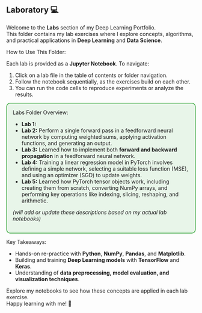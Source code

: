 ## Laboratory 💻

Welcome to the **Labs** section of my Deep Learning Portfolio.  
This folder contains my lab exercises where I explore concepts, algorithms, and practical applications in **Deep Learning** and **Data Science**.

How to Use This Folder:

Each lab is provided as a **Jupyter Notebook**. To navigate:  

1. Click on a lab file in the table of contents or folder navigation.  
2. Follow the notebook sequentially, as the exercises build on each other.  
3. You can run the code cells to reproduce experiments or analyze the results.  

<div style="border: 2px solid #4CAF50; background-color: #e8f5e9; padding: 15px; border-radius: 10px; margin-top: 10px; margin-bottom: 10px;">
Labs Folder Overview:

- **Lab 1:** 
- **Lab 2:** Perform a single forward pass in a feedforward neural network by computing weighted sums, applying activation functions, and generating an output.
- **Lab 3:** Learned how to implement both **forward and backward propagation** in a feedforward neural network.  
- **Lab 4:** Training a linear regression model in PyTorch involves defining a simple network, selecting a suitable loss function (MSE), and using an optimizer (SGD) to update weights.   
- **Lab 5:** Learned how PyTorch tensor objects work, including creating them from scratch, converting NumPy arrays, and performing key operations like indexing, slicing, reshaping, and arithmetic.

*(will add or update these descriptions based on my actual lab notebooks)*
</div>

Key Takeaways:

- Hands-on re-practice with **Python**, **NumPy**, **Pandas**, and **Matplotlib**.  
- Building and training **Deep Learning models** with **TensorFlow** and **Keras**.  
- Understanding of **data preprocessing, model evaluation, and visualization techniques**.  

Explore my notebooks to see how these concepts are applied in each lab exercise.  
Happy learning with me! 🎉
